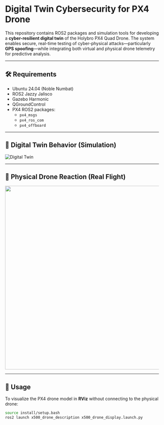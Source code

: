 # Digital Twin Cybersecurity for PX4 Drone

This repository contains ROS2 packages and simulation tools for developing a **cyber-resilient digital twin** of the Holybro PX4 Quad Drone. The system enables secure, real-time testing of cyber-physical attacks—particularly **GPS spoofing**—while integrating both virtual and physical drone telemetry for predictive analysis.

---

## 🛠 Requirements

- Ubuntu 24.04 (Noble Numbat)  
- ROS2 Jazzy Jalisco  
- Gazebo Harmonic  
- QGroundControl
- PX4 ROS2 packages:
  - `px4_msgs`
  - `px4_ros_com`
  - `px4_offboard`


---

## 🧠 Digital Twin Behavior (Simulation)

![Digital Twin](./images/DigitalTwinGIF.GIF)

---

## 🚁 Physical Drone Reaction (Real Flight)

<img src="./images/PhysicalGIF.gif" width="600"/>

---

## 🚀 Usage

To visualize the PX4 drone model in **RViz** without connecting to the physical drone:

```bash
source install/setup.bash
ros2 launch x500_drone_description x500_drone_display.launch.py
